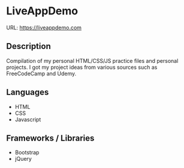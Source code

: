 # LiveAppDemo
URL: https://liveappdemo.com

## Description
Compilation of my personal HTML/CSS/JS practice files and personal projects.
I got my project ideas from various sources such as FreeCodeCamp and Udemy.

## Languages
* HTML
* CSS
* Javascript

## Frameworks / Libraries
* Bootstrap
* jQuery
